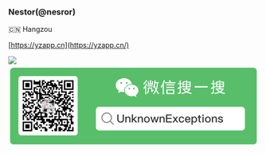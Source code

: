 <!---
nesror/nesror is a ✨ special ✨ repository because its `README.md` (this file) appears on your GitHub profile.
You can click the Preview link to take a look at your changes.
--->

### Nestor(@nesror)

🇨🇳 Hangzou

[https://yzapp.cn](https://yzapp.cn/)

<img src="https://github-readme-stats.vercel.app/api?username=nesror&bg_color=30,e96443,904e95&title_color=fff&text_color=fff&hide_title=true">

<img src="https://github.com/nesror/ha-wework_notify/raw/main/gzh.png">



